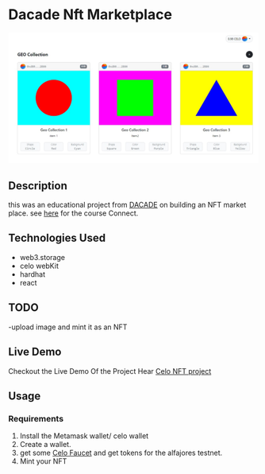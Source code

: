 # Dacade Nft Marketplace

![](img/imgNft.jpg)

## Description

this was an educational project from [DACADE](https://dacade.org/) on building an NFT market place. see [here](https://dacade.org/communities/celo/courses/celo-201) for the course Connect.


## Technologies Used

- web3.storage
- celo webKit
- hardhat
- react

## TODO

-upload image and mint it as an NFT

## Live Demo

Checkout the Live Demo Of the Project Hear [Celo NFT project](https://celonftproject.netlify.app/)

## Usage

### Requirements

1. Install the Metamask wallet/ celo wallet
2. Create a wallet.
3. get some [Celo Faucet](https://celo.org/developers/faucet) and get tokens for the alfajores testnet.
4. Mint your NFT

